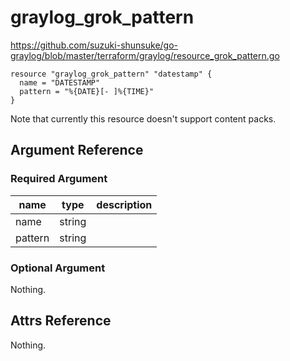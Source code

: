 # graylog_grok_pattern

https://github.com/suzuki-shunsuke/go-graylog/blob/master/terraform/graylog/resource_grok_pattern.go

```hcl
resource "graylog_grok_pattern" "datestamp" {
  name = "DATESTAMP"
  pattern = "%{DATE}[- ]%{TIME}"
}
```

Note that currently this resource doesn't support content packs.

## Argument Reference

### Required Argument

name | type | description
--- | --- | ---
name | string |
pattern | string |

### Optional Argument

Nothing.

## Attrs Reference

Nothing.
